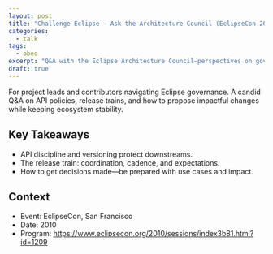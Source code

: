 ```yaml
---
layout: post
title: "Challenge Eclipse — Ask the Architecture Council (EclipseCon 2010)"
categories:
  - talk
tags:
  - obeo
excerpt: "Q&A with the Eclipse Architecture Council—perspectives on governance and project evolution."
draft: true
---
```


For project leads and contributors navigating Eclipse governance. A candid Q&A on API policies, release trains, and how to propose impactful changes while keeping ecosystem stability.

## Key Takeaways
- API discipline and versioning protect downstreams.
- The release train: coordination, cadence, and expectations.
- How to get decisions made—be prepared with use cases and impact.

## Context
- Event: EclipseCon, San Francisco
- Date: 2010
- Program: https://www.eclipsecon.org/2010/sessions/index3b81.html?id=1209
